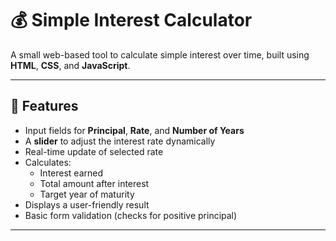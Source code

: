 # 💰 Simple Interest Calculator

A small web-based tool to calculate simple interest over time, built using **HTML**, **CSS**, and **JavaScript**.

---

## 📌 Features

- Input fields for **Principal**, **Rate**, and **Number of Years**
- A **slider** to adjust the interest rate dynamically
- Real-time update of selected rate
- Calculates:
  - Interest earned
  - Total amount after interest
  - Target year of maturity
- Displays a user-friendly result
- Basic form validation (checks for positive principal)

---


